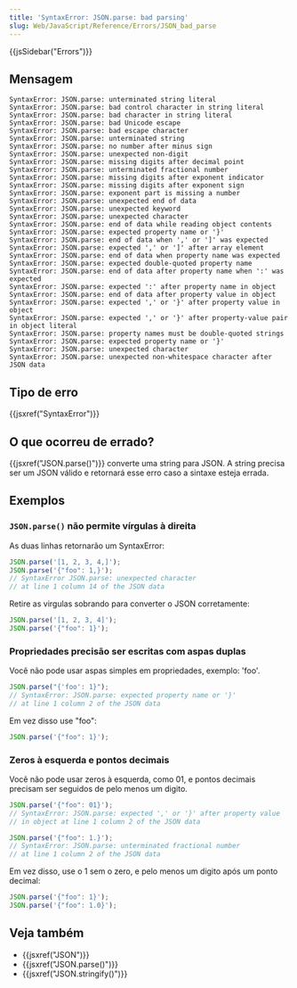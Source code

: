 ```yaml
---
title: 'SyntaxError: JSON.parse: bad parsing'
slug: Web/JavaScript/Reference/Errors/JSON_bad_parse
---
```


{{jsSidebar("Errors")}}

## Mensagem

```
SyntaxError: JSON.parse: unterminated string literal
SyntaxError: JSON.parse: bad control character in string literal
SyntaxError: JSON.parse: bad character in string literal
SyntaxError: JSON.parse: bad Unicode escape
SyntaxError: JSON.parse: bad escape character
SyntaxError: JSON.parse: unterminated string
SyntaxError: JSON.parse: no number after minus sign
SyntaxError: JSON.parse: unexpected non-digit
SyntaxError: JSON.parse: missing digits after decimal point
SyntaxError: JSON.parse: unterminated fractional number
SyntaxError: JSON.parse: missing digits after exponent indicator
SyntaxError: JSON.parse: missing digits after exponent sign
SyntaxError: JSON.parse: exponent part is missing a number
SyntaxError: JSON.parse: unexpected end of data
SyntaxError: JSON.parse: unexpected keyword
SyntaxError: JSON.parse: unexpected character
SyntaxError: JSON.parse: end of data while reading object contents
SyntaxError: JSON.parse: expected property name or '}'
SyntaxError: JSON.parse: end of data when ',' or ']' was expected
SyntaxError: JSON.parse: expected ',' or ']' after array element
SyntaxError: JSON.parse: end of data when property name was expected
SyntaxError: JSON.parse: expected double-quoted property name
SyntaxError: JSON.parse: end of data after property name when ':' was expected
SyntaxError: JSON.parse: expected ':' after property name in object
SyntaxError: JSON.parse: end of data after property value in object
SyntaxError: JSON.parse: expected ',' or '}' after property value in object
SyntaxError: JSON.parse: expected ',' or '}' after property-value pair in object literal
SyntaxError: JSON.parse: property names must be double-quoted strings
SyntaxError: JSON.parse: expected property name or '}'
SyntaxError: JSON.parse: unexpected character
SyntaxError: JSON.parse: unexpected non-whitespace character after JSON data
```

## Tipo de erro

{{jsxref("SyntaxError")}}

## O que ocorreu de errado?

{{jsxref("JSON.parse()")}} converte uma string para JSON. A string precisa ser um JSON válido e retornará esse erro caso a sintaxe esteja errada.

## Exemplos

### `JSON.parse()` não permite vírgulas à direita

As duas linhas retornarão um SyntaxError:

```js example-bad
JSON.parse('[1, 2, 3, 4,]');
JSON.parse('{"foo": 1,}');
// SyntaxError JSON.parse: unexpected character
// at line 1 column 14 of the JSON data
```

Retire as virgulas sobrando para converter o JSON corretamente:

```js example-good
JSON.parse('[1, 2, 3, 4]');
JSON.parse('{"foo": 1}');
```

### Propriedades precisão ser escritas com aspas duplas

Você não pode usar aspas simples em propriedades, exemplo: 'foo'.

```js example-bad
JSON.parse("{'foo': 1}");
// SyntaxError: JSON.parse: expected property name or '}'
// at line 1 column 2 of the JSON data
```

Em vez disso use "foo":

```js example-good
JSON.parse('{"foo": 1}');
```

### Zeros à esquerda e pontos decimais

Você não pode usar zeros à esquerda, como 01, e pontos decimais precisam ser seguidos de pelo menos um digito.

```js example-bad
JSON.parse('{"foo": 01}');
// SyntaxError: JSON.parse: expected ',' or '}' after property value
// in object at line 1 column 2 of the JSON data

JSON.parse('{"foo": 1.}');
// SyntaxError: JSON.parse: unterminated fractional number
// at line 1 column 2 of the JSON data
```

Em vez disso, use o 1 sem o zero, e pelo menos um digito após um ponto decimal:

```js example-good
JSON.parse('{"foo": 1}');
JSON.parse('{"foo": 1.0}');
```

## Veja também

- {{jsxref("JSON")}}
- {{jsxref("JSON.parse()")}}
- {{jsxref("JSON.stringify()")}}
